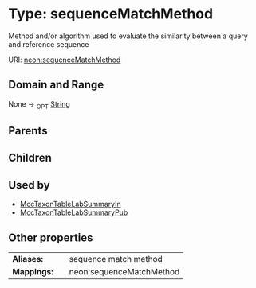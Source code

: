 
# Type: sequenceMatchMethod


Method and/or algorithm used to evaluate the similarity between a query and reference sequence

URI: [neon:sequenceMatchMethod](https://data.neonscience.org/sequenceMatchMethod)


## Domain and Range

None ->  <sub>OPT</sub> [String](types/String.md)

## Parents


## Children


## Used by

 * [MccTaxonTableLabSummaryIn](MccTaxonTableLabSummaryIn.md)
 * [MccTaxonTableLabSummaryPub](MccTaxonTableLabSummaryPub.md)

## Other properties

|  |  |  |
| --- | --- | --- |
| **Aliases:** | | sequence match method |
| **Mappings:** | | neon:sequenceMatchMethod |

